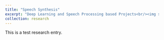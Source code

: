 ```yaml
---
title: "Speech Synthesis"
excerpt: "Deep Learning and Speech Processing based Projects<br/><img src='/images/emotion_module.png'>"
collection: research
---
```



This is a test research entry.
